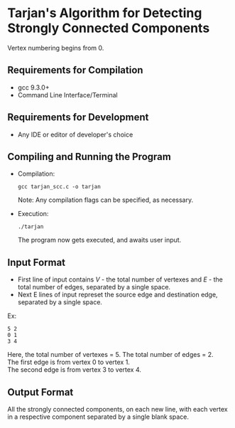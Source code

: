 <!-- Markdown file that is the README.md for implementation of Tarjan's Algorithm for Detecing Strongly Connected Components in a Graph -->

# Tarjan's Algorithm for Detecting Strongly Connected Components 

Vertex numbering begins from 0.

## Requirements for Compilation
*	gcc 9.3.0+
*	Command Line Interface/Terminal

## Requirements for Development
*	Any IDE or editor of developer's choice

## Compiling and Running the Program
*	Compilation:
	```
	gcc tarjan_scc.c -o tarjan
	```
	Note: Any compilation flags can be specified, as necessary.

*	Execution:
	```
	./tarjan
	```
	The program now gets executed, and awaits user input.

## Input Format
*	First line of input contains *V* - the total number of vertexes and *E* - the total number of edges, separated by a single space.
*	Next E lines of input represet the source edge and destination edge, separated by a single space.

Ex:
```
5 2
0 1
3 4
```
Here, the total number of vertexes = 5. The total number of edges = 2. <br />
The first edge is from vertex 0 to vertex 1. <br />
The second edge is from vertex 3 to vertex 4. <br />

## Output Format
All the strongly connected components, on each new line, with each vertex in a respective component separated by a single blank space.

